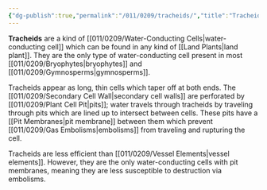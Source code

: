 ```yaml
---
{"dg-publish":true,"permalink":"/011/0209/tracheids/","title":"Tracheids","tags":["BIOL412"],"created":"2024-09-26T15:26:52.000-07:00","updated":"2025-01-22T00:57:51.427-08:00"}
---
```


**Tracheids** are a kind of [[011/0209/Water-Conducting Cells\|water-conducting cell]] which can be found in any kind of [[Land Plants\|land plant]]. They are the only type of water-conducting cell present in most [[011/0209/Bryophytes\|bryophytes]] and [[011/0209/Gymnosperms\|gymnosperms]].

Tracheids appear as long, thin cells which taper off at both ends. The [[011/0209/Secondary Cell Wall\|secondary cell walls]] are perforated by [[011/0209/Plant Cell Pit\|pits]]; water travels through tracheids by traveling through pits which are lined up to intersect between cells. These pits have a [[Pit Membranes\|pit membrane]] between them which prevent [[011/0209/Gas Embolisms\|embolisms]] from traveling and rupturing the cell.

Tracheids are less efficient than [[011/0209/Vessel Elements\|vessel elements]]. However, they are the only water-conducting cells with pit membranes, meaning they are less susceptible to destruction via embolisms.